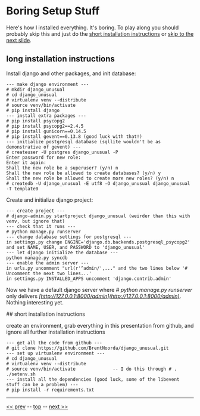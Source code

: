 Boring Setup Stuff
=========

Here's how I installed everything. It's boring. To play along you should probably skip this and just do the [short installation instructions](#short) or [skip to the next slide](04.md).

## long installation instructions

Install django and other packages, and init database:

    --- make django environment ---
    # mkdir django_unusual
    # cd django_unusual
    # virtualenv venv --distribute
    # source venv/bin/activate
    # pip install django
    --- install extra packages ---
    # pip install psycopg2
    # pip install psycopg2==2.4.5
    # pip install gunicorn==0.14.5
    # pip install gevent==0.13.8 (good luck with that!)
    --- initialize postgresql database (sqllite wouldn't be as demonstrative of gevent) ---
    # createuser -U postgres django_unusual -P
    Enter password for new role:
    Enter it again:
    Shall the new role be a superuser? (y/n) n
    Shall the new role be allowed to create databases? (y/n) y
    Shall the new role be allowed to create more new roles? (y/n) n
    # createdb -U django_unusual -E utf8 -O django_unusual django_unusual -T template0

Create and initialize django project:

    --- create project ---
    # django-admin.py startproject django_unusual (weirder than this with venv, but ignore that)
    --- check that it runs ---
    # python manage.py runserver
    --- change database settings for postgresql ---
    in settings.py change ENGINE='django.db.backends.postgresql_psycopg2' and set NAME, USER, and PASSWORD to 'django_unusual'
    --- let django initialize the database ---
    python manage.py syncdb
    --- enable the admin server ---
    in urls.py uncomment "url(r'^admin/',..." and the two lines below '# Uncomment the next two lines...'
    in settings.py INSTALLED_APPS uncomment 'django.contrib.admin'

Now we have a default django server where _# python manage.py runserver_ only delivers _[http://127.0.0.1:8000/admin](http://127.0.0.1:8000/admin)_. Nothing interesting yet.

<a name="short"/>
## short installation instructions

create an environment, grab everything in this presentation from github, and ignore all further installation instructions

    --- get all the code from github ---
    # git clone https://github.com/BrentNoorda/django_unusual.git
    --- set up virtualenv environment ---
    # cd django_unusual
    # virtualenv venv --distribute
    # source venv/bin/activate              -- I do this through # . ./setenv.sh
    --- install all the dependencies (good luck, some of the libevent stuff can be a problem) ---
    # pip install -r requirements.txt

------

[&lt;&lt; prev](02.md) -- [top](../README.md) -- [next &gt;&gt;](04.md)
